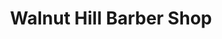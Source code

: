 ---
title: "Walnut Hill Barber Shop"
url: /gaithersburg/walnut-hill-barber-shop/
shop: hairdresser
---